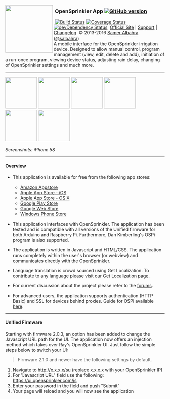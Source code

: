 <img align="left" height="150" src="http://albahra.com/opensprinkler/icon-new.png"><h3>&nbsp;OpenSprinkler App [![GitHub version](https://img.shields.io/github/package-json/v/opensprinkler/opensprinkler-app.svg)](http://github.com/OpenSprinkler/OpenSprinkler-App)</h3>
&nbsp;[![Build Status](https://api.travis-ci.org/OpenSprinkler/OpenSprinkler-App.svg?branch=master)](https://travis-ci.org/) [![Coverage Status](https://coveralls.io/repos/OpenSprinkler/OpenSprinkler-App/badge.svg?branch=master)](https://codecov.io/github/OpenSprinkler/OpenSprinkler-App?branch=master) [![devDependency Status](https://david-dm.org/OpenSprinkler/OpenSprinkler-App/dev-status.svg)](https://david-dm.org/OpenSprinkler/OpenSprinkler-App#info=devDependencies)
&nbsp;[Official Site][official] | [Support][help] | [Changelog][changelog]
&nbsp;&copy; 2013-2016 [Samer Albahra][salbahra] ([@salbahra](https://twitter.com/salbahra))
<br>
A mobile interface for the OpenSprinkler irrigation device. Designed to allow manual control, program management (view, edit, delete and add), initiation of a run-once program, viewing device status, adjusting rain delay, changing of OpenSprinkler settings and much more.

---

[official]: https://opensprinkler.com
[help]: http://support.opensprinkler.com
[changelog]: https://github.com/OpenSprinkler/OpenSprinkler-App/releases
[salbahra]: http://albahra.com

<a href="https://albahra.com/opensprinkler/img/home.png"><img src="https://albahra.com/opensprinkler/img/home.png" width="100"/></a>
<a href="https://albahra.com/opensprinkler/img/preview.png"><img src="https://albahra.com/opensprinkler/img/preview.png" width="100"/></a>
<a href="https://albahra.com/opensprinkler/img/logs_timeline.png"><img src="https://albahra.com/opensprinkler/img/logs_timeline.png" width="100"/></a>
<a href="https://albahra.com/opensprinkler/img/program.png"><img src="https://albahra.com/opensprinkler/img/program.png" width="100"/></a>
<a href="https://albahra.com/opensprinkler/img/raindelay.png"><img src="https://albahra.com/opensprinkler/img/raindelay.png" width="100"/></a>
<a href="https://albahra.com/opensprinkler/img/runonce.png"><img src="https://albahra.com/opensprinkler/img/runonce.png" width="100"/></a>

<i>Screenshots: iPhone 5S</i>

---

#### Overview

+ This application is available for free from the following app stores:
  + [Amazon Appstore](http://www.amazon.com/dp/B00JYFL8LW)
  + [Apple App Store - iOS](https://itunes.apple.com/us/app/sprinklers/id830988967?ls=1&mt=8)
  + [Apple App Store - OS X](https://itunes.apple.com/us/app/sprinklers/id903464532?ls=1&mt=12)
  + [Google Play Store](https://play.google.com/store/apps/details?id=com.albahra.sprinklers)
  + [Google Web Store](https://chrome.google.com/webstore/detail/sprinklers/iegciplggbmhpihoeamfpjdedihblhhp)
  + [Windows Phone Store](http://www.windowsphone.com/en-us/store/app/sprinklers/3dbc5da0-b33f-4ca8-9e54-e80febf0a0c5)

+ This application interfaces with OpenSprinkler. The application has been tested and is compatible with all versions of the Unified firmware for both Arduino and Raspberry Pi. Furthermore, Dan Kimberling's OSPi program is also supported.

+ The application is written in Javascript and HTML/CSS. The application runs completely within the user's browser (or webview) and communicates directly with the OpenSprinkler.

+ Language translation is crowd sourced using Get Localization. To contribute to any language please visit our Get Localization [page](http://getlocalization.com/OpenSprinkler).

+ For current discussion about the project please refer to the [forums](https://opensprinkler.com/forums/forum/opensprinkler-mobile-app/).

+ For advanced users, the application supports authentication (HTTP Basic) and SSL for devices behind proxies. Guide for OSPi available [here](http://rayshobby.net/mediawiki/index.php?title=Secure_Remote_Access).

---

#### Unified Firmware

Starting with firmware 2.0.3, an option has been added to change the Javascript URL path for the UI. The application now offers an injection method which takes over Ray's OpenSprinkler UI. Just follow the simple steps below to switch your UI:

> Firmware 2.1.0 and newer have the following settings by default.

 1. Navigate to http://x.x.x.x/su (replace x.x.x.x with your OpenSprinkler IP)
 2. For "Javascript URL" field use the following: https://ui.opensprinkler.com/js
 3. Enter your password in the field and push "Submit"
 4. Your page will reload and you will now see the application
